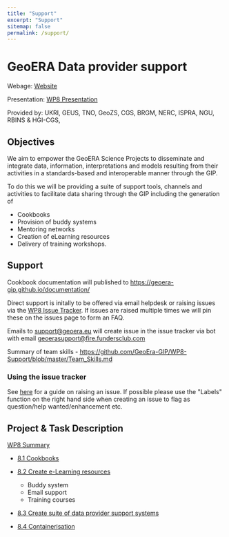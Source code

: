 ```yaml
---
title: "Support"
excerpt: "Support"
sitemap: false
permalink: /support/
---
```


# GeoERA Data provider support

Webage: [Website](https://geoera-gip.github.io/Project-Support-WP8)

Presentation: [WP8 Presentation](https://geoera-gip.github.io/Project-Support-WP8/presentations/2020-05-12/#/title)

Provided by: UKRI, GEUS, TNO, GeoZS, CGS, BRGM, NERC, ISPRA, NGU, RBINS & HGI-CGS, 

## Objectives

We aim to empower the GeoERA Science Projects to disseminate and integrate data, information, interpretations and models resulting from their activities in a standards-based and interoperable manner through the GIP.

To do this we will be providing a suite of support tools, channels and activities to facilitate data sharing through the GIP including the generation of 
- Cookbooks 
- Provision of buddy systems
- Mentoring networks
- Creation of eLearning resources
- Delivery of training workshops.

## Support

Cookbook documentation will published to https://geoera-gip.github.io/documentation/

Direct support is initally to be offered via email helpdesk or raising issues via the [WP8 Issue Tracker](https://github.com/GeoEra-GIP/WP8-Support/issues). If issues are raised multiple times we will pin these on the issues page to form an FAQ.

Emails to support@geoera.eu will create issue in the issue tracker via bot with email geoerasupport@fire.fundersclub.com 

Summary of team skills  - https://github.com/GeoEra-GIP/WP8-Support/blob/master/Team_Skills.md

### Using the issue tracker

See [here](https://help.github.com/articles/creating-an-issue/) for a guide on raising an issue. If possible please use the "Labels" function on the right hand side when creating an issue to flag as question/help wanted/enhancement etc.     

## Project & Task Description

[WP8 Summary](https://github.com/GeoEra-GIP/WP8-Support/blob/master/Summary.md)

- [8.1 Cookbooks](https://github.com/GeoEra-GIP/WP8-Support/blob/master/Cookbooks.md)

- [8.2 Create e-Learning resources](https://github.com/GeoEra-GIP/WP8-Support/blob/master/e-Learning.md)
  - Buddy system
  - Email support
  - Training courses

- [8.3 Create suite of data provider support systems](https://github.com/GeoEra-GIP/WP8-Support/blob/master/Support.md)

- [8.4 Containerisation](https://github.com/GeoEra-GIP/WP8-Support/blob/master/Containerisation.md)
